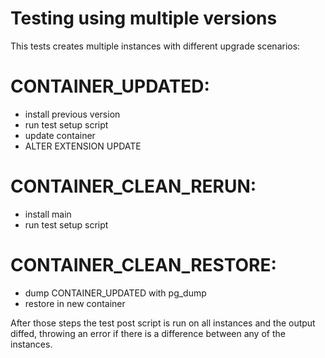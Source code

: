 # Testing using multiple versions 

This tests creates multiple instances with different upgrade
scenarios:

# CONTAINER_UPDATED:
- install previous version
- run test setup script
- update container
- ALTER EXTENSION UPDATE

# CONTAINER_CLEAN_RERUN:
- install main
- run test setup script

# CONTAINER_CLEAN_RESTORE:
- dump CONTAINER_UPDATED with pg_dump
- restore in new container

After those steps the test post script is run on all instances and
the output diffed, throwing an error if there is a difference between
any of the instances.

